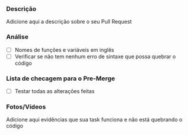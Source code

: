### Descrição

Adicione aqui a descrição sobre o seu Pull Request

### Análise

- [ ] Nomes de funções e variáveis em inglês
- [ ] Verificar se não tem nenhum erro de sintaxe que possa quebrar o código

### Lista de checagem para o Pre-Merge

- [ ] Testar todas as alterações feitas

### Fotos/Vídeos

Adicione aqui evidências que sua task funciona e não está quebrando o código
